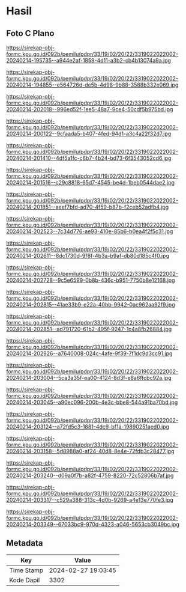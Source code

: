# Hasil

## Foto C Plano

https://sirekap-obj-formc.kpu.go.id/092b/pemilu/pdpr/33/19/02/20/22/3319022022002-20240214-195735--a944e2af-1859-4d11-a3b2-cb4b13074a9a.jpg

https://sirekap-obj-formc.kpu.go.id/092b/pemilu/pdpr/33/19/02/20/22/3319022022002-20240214-194855--e564726d-de5b-4d98-9b88-3588b332e069.jpg

https://sirekap-obj-formc.kpu.go.id/092b/pemilu/pdpr/33/19/02/20/22/3319022022002-20240214-202018--996ed52f-1ee5-48a7-9ce4-50cdf5b975bd.jpg

https://sirekap-obj-formc.kpu.go.id/092b/pemilu/pdpr/33/19/02/20/22/3319022022002-20240214-200122--9cfaada5-b407-4fed-94d1-a3c4a22f32d7.jpg

https://sirekap-obj-formc.kpu.go.id/092b/pemilu/pdpr/33/19/02/20/22/3319022022002-20240214-201410--4df5a1fc-c6b7-4b24-bd73-6f3543052cd6.jpg

https://sirekap-obj-formc.kpu.go.id/092b/pemilu/pdpr/33/19/02/20/22/3319022022002-20240214-201516--c29c8818-65d7-4545-be4d-1beb0544dae2.jpg

https://sirekap-obj-formc.kpu.go.id/092b/pemilu/pdpr/33/19/02/20/22/3319022022002-20240214-201851--aeef7bfd-ad70-4f59-b87b-f2ceb52adfb4.jpg

https://sirekap-obj-formc.kpu.go.id/092b/pemilu/pdpr/33/19/02/20/22/3319022022002-20240214-202523--7c34d776-ae93-410e-85b6-b0ea4f2f5c31.jpg

https://sirekap-obj-formc.kpu.go.id/092b/pemilu/pdpr/33/19/02/20/22/3319022022002-20240214-202611--8dc1730d-9f8f-4b3a-b9af-db80d185c4f0.jpg

https://sirekap-obj-formc.kpu.go.id/092b/pemilu/pdpr/33/19/02/20/22/3319022022002-20240214-202728--9c5e6599-0b8b-436c-b951-7750b8e12168.jpg

https://sirekap-obj-formc.kpu.go.id/092b/pemilu/pdpr/33/19/02/20/22/3319022022002-20240214-202815--41ae33b9-e22a-40bb-9942-0ac962aa92f9.jpg

https://sirekap-obj-formc.kpu.go.id/092b/pemilu/pdpr/33/19/02/20/22/3319022022002-20240214-202851--ad791720-61b2-495f-9247-1c4a8fb26884.jpg

https://sirekap-obj-formc.kpu.go.id/092b/pemilu/pdpr/33/19/02/20/22/3319022022002-20240214-202926--a7640008-024c-4afe-9f39-7f1dc9d3cc91.jpg

https://sirekap-obj-formc.kpu.go.id/092b/pemilu/pdpr/33/19/02/20/22/3319022022002-20240214-203004--5ca3a35f-ea00-4124-8d3f-e8a6ffcbc92a.jpg

https://sirekap-obj-formc.kpu.go.id/092b/pemilu/pdpr/33/19/02/20/22/3319022022002-20240214-203045--a90ec096-200b-4e3c-bbe8-544a91ba70bd.jpg

https://sirekap-obj-formc.kpu.go.id/092b/pemilu/pdpr/33/19/02/20/22/3319022022002-20240214-203124--a72fd5c3-1881-4dc9-bf1a-19890251aed0.jpg

https://sirekap-obj-formc.kpu.go.id/092b/pemilu/pdpr/33/19/02/20/22/3319022022002-20240214-203158--5d8988a0-af24-40d8-8e4e-72fdb3c28477.jpg

https://sirekap-obj-formc.kpu.go.id/092b/pemilu/pdpr/33/19/02/20/22/3319022022002-20240214-203240--d09a0f7b-a82f-4759-8220-72c52806b7af.jpg

https://sirekap-obj-formc.kpu.go.id/092b/pemilu/pdpr/33/19/02/20/22/3319022022002-20240214-203317--c529a388-313c-4d0b-9269-a4e13e770fe3.jpg

https://sirekap-obj-formc.kpu.go.id/092b/pemilu/pdpr/33/19/02/20/22/3319022022002-20240214-203349--67033bc9-970d-4323-a046-5653cb3049bc.jpg


## Metadata

| Key        | Value               |
| ---------- | ------------------- |
| Time Stamp | 2024-02-27 19:03:45 |
| Kode Dapil | 3302                |



